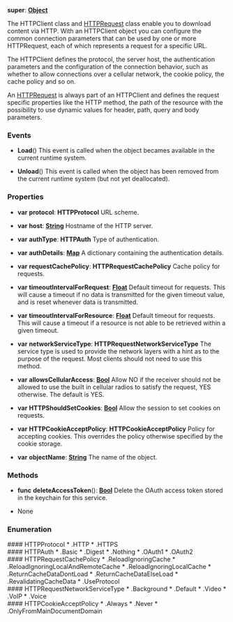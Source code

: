 **super**: **[Object](Object.md)**

The HTTPClient class and <a href="HTTPRequest.html">HTTPRequest</a> class enable you to download content via HTTP. With an HTTPClient object you can configure the common connection parameters that can be used by one or more HTTPRequest, each of which represents a request for a specific URL.

The HTTPClient defines the protocol, the server host, the authentication parameters and the configuration of the connection behavior, such as whether to allow connections over a cellular network, the cookie policy, the cache policy and so on.

An <a href="HTTPRequest.html">HTTPRequest</a> is always part of an HTTPClient and defines the request specific properties like the HTTP method, the path of the resource with the possibility to use dynamic values for header, path, query and body parameters.

### Events

* **Load**()
This event is called when the object becames available in the current runtime system.

* **Unload**()
This event is called when the object has been removed from the current runtime system (but not yet deallocated).



### Properties

* **var** **protocol**: **HTTPProtocol**
URL scheme.

* **var** **host**: **[String](../gravity/string.md)**
Hostname of the HTTP server.

* **var** **authType**: **HTTPAuth**
Type of authentication.

* **var** **authDetails**: **[Map](../gravity/map.md)**
A dictionary containing the authentication details.

* **var** **requestCachePolicy**: **HTTPRequestCachePolicy**
Cache policy for requests.

* **var** **timeoutIntervalForRequest**: **[Float](../gravity/float.md)**
Default timeout for requests.  This will cause a timeout if no data is transmitted for the given timeout value, and is reset whenever data is transmitted.

* **var** **timeoutIntervalForResource**: **[Float](../gravity/float.md)**
Default timeout for requests.  This will cause a timeout if a resource is not able to be retrieved within a given timeout.

* **var** **networkServiceType**: **HTTPRequestNetworkServiceType**
The service type is used to provide the network layers with a hint as to the purpose of the request.  Most clients should not need to use this method.

* **var** **allowsCellularAccess**: **[Bool](../gravity/bool.md)**
Allow NO if the receiver should not be allowed to use the built in cellular radios to satisfy the request, YES otherwise. The default is YES.

* **var** **HTTPShouldSetCookies**: **[Bool](../gravity/bool.md)**
Allow the session to set cookies on requests.

* **var** **HTTPCookieAcceptPolicy**: **HTTPCookieAcceptPolicy**
Policy for accepting cookies. This overrides the policy otherwise specified by the cookie storage.

* **var** **objectName**: **[String](../gravity/string.md)**
The name of the object.



### Methods

* **func** **deleteAccessToken**(): <strong>[Bool](../gravity/bool.md)</strong> 
Delete the OAuth access token stored in the keychain for this service.



* None

### Enumeration

<div name="_enum_HTTPProtocol"></div>
#### HTTPProtocol
 * .HTTP
 * .HTTPS

<div name="_enum_HTTPAuth"></div>
#### HTTPAuth
 * .Basic
 * .Digest
 * .Nothing
 * .OAuth1
 * .OAuth2

<div name="_enum_HTTPRequestCachePolicy"></div>
#### HTTPRequestCachePolicy
 * .ReloadIgnoringCache
 * .ReloadIgnoringLocalAndRemoteCache
 * .ReloadIgnoringLocalCache
 * .ReturnCacheDataDontLoad
 * .ReturnCacheDataElseLoad
 * .RevalidatingCacheData
 * .UseProtocol

<div name="_enum_HTTPRequestNetworkServiceType"></div>
#### HTTPRequestNetworkServiceType
 * .Background
 * .Default
 * .Video
 * .VoIP
 * .Voice

<div name="_enum_HTTPCookieAcceptPolicy"></div>
#### HTTPCookieAcceptPolicy
 * .Always
 * .Never
 * .OnlyFromMainDocumentDomain



